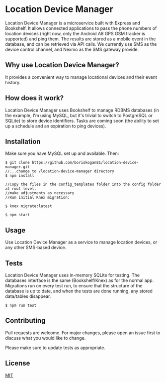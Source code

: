 # Location Device Manager

Location Device Manager is a microservice built with Express and Bookshelf. It allows 
connected applications to pass the phone numbers of location devices (right now, only the 
Android A8 GPS GSM tracker is supported) and ping them. The results are stored
as a mobile event in the database, and can be retrieved via API calls. We currently use 
SMS as the device control channel, and Nexmo as the SMS gateway provide.

## Why use Location Device Manager?

It provides a convenient way to manage locational devices and their event history.

## How does it work?
Location Device Manager uses Bookshelf to manage RDBMS databases (in the example, I'm using MySQL, but it's 
trivial to switch to PostgreSQL or SQLite) to store device identifiers. Tasks are coming soon (the 
ability to set up a schedule and an expiration to ping devices). 

## Installation
Make sure you have MySQL set up and available. Then:
```$xslt
$ git clone https://github.com/boriskogan81/location-device-manager.git
//...change to /location-device-manager directory
$ npm install

//Copy the files in the config_templates folder into the config folder at root level, 
//make adjustments as necessary
//Run initial Knex migration:

$ knex migrate:latest

$ npm start
```

## Usage
Use Location Device Manager as a service to manage location devices, or any other SMS-based device. 

## Tests
Location Device Manager uses in-memory SQLite for testing. The databases interface is the same (Bookshelf/Knex) as for the normal app. Migrations run on every test run, to ensure that the structure of the database is up to date, and when the tests are done running, any stored data/tables disappear.  
```
$ npm run test
```
## Contributing
Pull requests are welcome. For major changes, please open an issue first to discuss what you would like to change.

Please make sure to update tests as appropriate.

## License
[MIT](https://choosealicense.com/licenses/mit/)